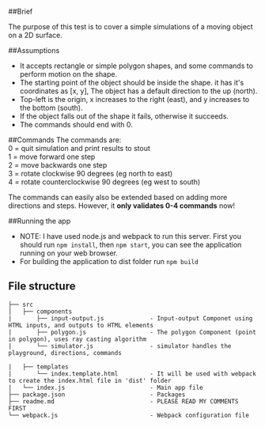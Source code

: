 ##Brief

The purpose of this test is to cover a simple simulations of a moving object on a 2D surface. 

##Assumptions
* It accepts rectangle or simple polygon shapes, and some commands to perform motion on the shape. 
* The starting point of the object should be inside the shape. it has it's coordinates as [x, y], The object has a default direction to the up (north).
* Top-left is the origin, x increases to the right (east), and y increases to the bottom (south).
* If the object falls out of the shape it fails, otherwise it succeeds. 
* The commands should end with 0.

##Commands
The commands are:  
    0 = quit simulation and print results to ​stout  
    1 = move forward one step  
    2 = move backwards one step  
    3 = rotate clockwise 90 degrees (eg north to east)  
    4 = rotate counterclockwise 90 degrees (eg west to south)

The commands can easily also be extended based on adding more directions and steps. However, it **only validates 0-4 commands** now!

##Running the app

* NOTE: I have used node.js and webpack to run this server. First you should run `npm install`, then `npm start`, you can see the application running on your web browser.
* For building the application to dist folder run `npm build`


## File structure
```               
├── src
│   ├── components
|       ├── input-output.js             - Input-output Componet using HTML inputs, and outputs to HTML elements
|       ├── polygon.js                  - The polygon Component (point in polygon), uses ray casting algorithm 
|       └── simulator.js                - simulator handles the playground, directions, commands

|   ├── templates 
|       └── index.template.html         - It will be used with webpack to create the index.html file in 'dist' folder     
|   └── index.js                        - Main app file                  
├── package.json                        - Packages                                        
├── readme.md                           - PLEASE READ MY COMMENTS FIRST
└── webpack.js                          - Webpack configuration file                       

```
